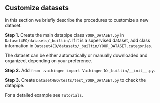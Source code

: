 ## Customize datasets

In this section we briefly describe the procedures to customize a new dataset.

**Step 1.** Create the main datapipe class `YOUR_DATASET.py` in `Dataset4EO/datasets/_builtin/`. If it is a supervised dataset, add class information in `Dataset4EO/datasets/_builtin/YOUR_DATASET.categories`.

The dataset can be either automatically or manually downloaded and organized, depending on your preference.

**Step 2.** Add `from .vaihingen import Vaihingen` to `_builtin/__init__.py`. 

**Step 3.** Create `Dataset4EO/tests/test_YOUR_DATASET.py` to check the datapipe.

For a detailed example see `Tutorials`.